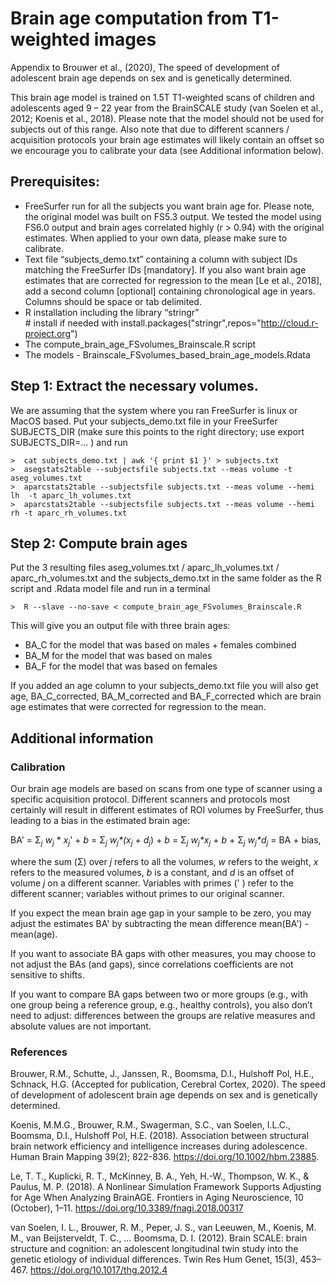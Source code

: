 # Brain age computation from T1-weighted images
Appendix to Brouwer et al., (2020), The speed of development of adolescent brain age depends on sex and is genetically determined.
 
This brain age model is trained on 1.5T T1-weighted scans of children and adolescents aged 9 – 22 year from the BrainSCALE study (van Soelen et al., 2012; Koenis et al., 2018). Please note that the model should not be used for subjects out of this range. Also note that due to different scanners / acquisition protocols your brain age estimates will likely contain an offset so we encourage you to calibrate your data (see Additional information below).

## Prerequisites: 

-	FreeSurfer run for all the subjects you want brain age for. Please note, the original model was built on FS5.3 output. We tested the model using FS6.0 output and brain ages correlated highly (r > 0.94) with the original estimates. When applied to your own data, please make sure to calibrate. 
-	Text file “subjects_demo.txt” containing a column with subject IDs matching the FreeSurfer IDs [mandatory]. If you also want brain age estimates that are corrected for regression to the mean [Le et al., 2018], add a second column [optional] containing chronological age in years. Columns should be space or tab delimited. 
-	R installation including the library “stringr”  <br> \# install if needed with install.packages("stringr",repos="http://cloud.r-project.org")
- The compute_brain_age_FSvolumes_Brainscale.R script 
- The models - Brainscale_FSvolumes_based_brain_age_models.Rdata


## Step 1: Extract the necessary volumes. 

We are assuming that the system where you ran FreeSurfer is linux or MacOS based. Put your subjects_demo.txt file in your FreeSurfer SUBJECTS_DIR (make sure this points to the right directory; use export SUBJECTS_DIR=… ) and run

`>	cat subjects_demo.txt | awk '{ print $1 }' > subjects.txt` <br>
`>  asegstats2table --subjectsfile subjects.txt --meas volume -t aseg_volumes.txt` <br>
`>	aparcstats2table --subjectsfile subjects.txt --meas volume --hemi lh  -t aparc_lh_volumes.txt` <br>
`>	aparcstats2table --subjectsfile subjects.txt --meas volume --hemi rh -t aparc_rh_volumes.txt` <br>

## Step 2: Compute brain ages

Put the 3 resulting files aseg_volumes.txt / aparc_lh_volumes.txt / aparc_rh_volumes.txt and the subjects_demo.txt in the same folder as the R script and .Rdata model file and run in a terminal

`>	R --slave --no-save < compute_brain_age_FSvolumes_Brainscale.R`

This will give you an output file with three brain ages: 

- BA_C for the model that was based on males + females combined
- BA_M for the model that was based on males
- BA_F for the model that was based on females

If you added an age column to your subjects_demo.txt file you will also get age,
BA_C_corrected, BA_M_corrected and BA_F_corrected which are brain age estimates that were corrected for regression to the mean.

## Additional information

### Calibration

Our brain age models are based on scans from one type of scanner using a specific acquisition protocol. Different scanners and protocols most certainly will result in different estimates of ROI volumes by FreeSurfer, thus leading to a bias in the estimated brain age:

BA' = Σ<sub>*j</sub> w<sub>j* \* </sub>*x<sub>j*'*</sub>* + *b* = Σ<sub>*j</sub> w<sub>j</sub>\*(x<sub>j</sub>* + *d<sub>j</sub>*) + *b* = Σ<sub>*j</sub> w<sub>j</sub>\*x<sub>j</sub>* + *b* + Σ<sub>*j</sub> w<sub>j</sub>\*d<sub>j</sub>* = BA + bias,

where the sum (Σ) over *j* refers to all the volumes, *w* refers to the weight, *x* refers to the measured volumes, *b* is a constant, and *d* is an offset of volume *j* on a different scanner. Variables with primes (' ) refer to the different scanner; variables without primes to our original scanner.

If you expect the mean brain age gap in your sample to be zero, you may adjust the estimates BA' by subtracting the mean difference mean(BA') - mean(age).

If you want to associate BA gaps with other measures, you may choose to not adjust the BAs (and gaps), since correlations coefficients are not sensitive to shifts.

If you want to compare BA gaps between two or more groups (e.g., with one group being a reference group, e.g., healthy controls), you also don’t need to adjust: differences between the groups are relative measures and absolute values are not important.

### References

Brouwer, R.M., Schutte, J., Janssen, R., Boomsma, D.I., Hulshoff Pol, H.E., Schnack, H.G. (Accepted for publication, Cerebral Cortex, 2020). The speed of development of adolescent brain age depends on sex and is genetically determined.

Koenis, M.M.G., Brouwer, R.M., Swagerman, S.C., van Soelen, I.L.C., Boomsma, D.I., Hulshoff Pol, H.E. (2018). Association between structural brain network efficiency and intelligence increases during adolescence. Human Brain Mapping 39(2); 822-836. https://doi.org/10.1002/hbm.23885.

Le, T. T., Kuplicki, R. T., McKinney, B. A., Yeh, H.-W., Thompson, W. K., & Paulus, M. P. (2018). A Nonlinear Simulation Framework Supports Adjusting for Age When Analyzing BrainAGE. Frontiers in Aging Neuroscience, 10 (October), 1–11. https://doi.org/10.3389/fnagi.2018.00317

van Soelen, I. L., Brouwer, R. M., Peper, J. S., van Leeuwen, M., Koenis, M. M., van Beijsterveldt, T. C., … Boomsma, D. I. (2012). Brain SCALE: brain structure and cognition: an adolescent longitudinal twin study into the genetic etiology of individual differences. Twin Res Hum Genet, 15(3), 453–467. https://doi.org/10.1017/thg.2012.4
